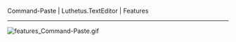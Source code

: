 Command-Paste | Luthetus.TextEditor | Features

---

![features_Command-Paste.gif](../../../Images/TextEditor/Gifs/features_Command-Paste.gif)